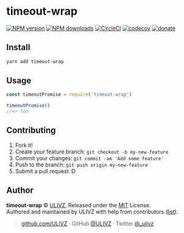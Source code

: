
# timeout-wrap

[![NPM version](https://img.shields.io/npm/v/timeout-wrap.svg?style=flat)](https://npmjs.com/package/timeout-wrap) [![NPM downloads](https://img.shields.io/npm/dm/timeout-wrap.svg?style=flat)](https://npmjs.com/package/timeout-wrap) [![CircleCI](https://circleci.com/gh/ULIVZ/timeout-wrap/tree/master.svg?style=shield)](https://circleci.com/gh/ULIVZ/timeout-wrap/tree/master)  [![codecov](https://codecov.io/gh/ULIVZ/timeout-wrap/branch/master/graph/badge.svg)](https://codecov.io/gh/ULIVZ/timeout-wrap)
 [![donate](https://img.shields.io/badge/$-donate-ff69b4.svg?maxAge=2592000&style=flat)](https://github.com/ULIVZ/donate)

## Install

```bash
yarn add timeout-wrap
```

## Usage

```js
const timeoutPromise = require('timeout-wrap')

timeoutPromise()
//=> foo
```

## Contributing

1. Fork it!
2. Create your feature branch: `git checkout -b my-new-feature`
3. Commit your changes: `git commit -am 'Add some feature'`
4. Push to the branch: `git push origin my-new-feature`
5. Submit a pull request :D


## Author

**timeout-wrap** © [ULIVZ](https://github.com/ULIVZ), Released under the [MIT](./LICENSE) License.<br>
Authored and maintained by ULIVZ with help from contributors ([list](https://github.com/ULIVZ/timeout-wrap/contributors)).

> [github.com/ULIVZ](https://github.com/ULIVZ) · GitHub [@ULIVZ](https://github.com/ULIVZ) · Twitter [@_ulivz](https://twitter.com/_ulivz)
